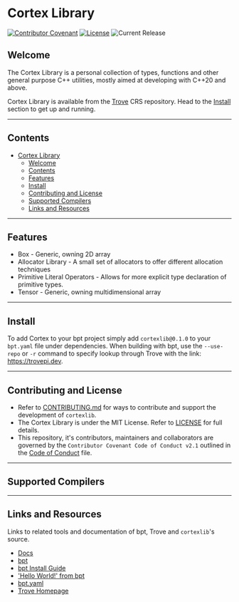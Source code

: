 # Cortex Library

[![Contributor Covenant](https://img.shields.io/badge/Contributor%20Covenant-2.1-4baaaa.svg)](CODE_OF_CONDUCT.md)
[![License](https://img.shields.io/github/license/cortexlib/box)](LICENSE)
![Current Release](https://img.shields.io/github/v/release/oraqlle/cortexlib?include_prereleases)
<!-- ![bpt Version](https://img.shields.io/badge/bpt%20version%3A-1.0.0--beta--1-blue)
![C++ Standard](https://img.shields.io/badge/C%2B%2B%20Standard-C%2B%2B20-red)
![GCC](https://img.shields.io/badge/GCC-11.1.0-yellow)
![Clang](https://img.shields.io/badge/clang-10.0.0-yellow) -->

## Welcome

The Cortex Library is a personal collection of types, functions and other general purpose C++ utilities, mostly aimed at developing with C++20 and above.

Cortex Library is available from the [Trove](https://tropepi.dev) CRS repository. Head to the [Install](#install) section to get up and running.

---

## Contents

- [Cortex Library](#cortex-library)
  - [Welcome](#welcome)
  - [Contents](#contents)
  - [Features](#features)
  - [Install](#install)
  - [Contributing and License](#contributing-and-license)
  - [Supported Compilers](#supported-compilers)
  - [Links and Resources](#links-and-resources)

---

## Features

- Box - Generic, owning 2D array
- Allocator Library - A small set of allocators to offer different allocation techniques
- Primitive Literal Operators - Allows for more explicit type declaration of primitive types.
- Tensor - Generic, owning multidimensional array

---

## Install

To add Cortex to your bpt project simply add `cortexlib@0.1.0` to your `bpt.yaml` file under dependencies. When building with bpt, use the `--use-repo` or `-r` command to specify lookup through Trove with the link: <https://trovepi.dev>.

---

## Contributing and License

- Refer to [CONTRIBUTING.md](CONTRIBUTING.md) for ways to contribute and support the development of `cortexlib`.
- The Cortex Library is under the MIT License. Refer to [LICENSE](LICENSE) for full details.
- This repository, it's contributors, maintainers and collaborators are governed by the `Contributor Covenant Code of Conduct v2.1` outlined in the [Code of Conduct](CODE_OF_CONDUCT.md) file.

---

## Supported Compilers

---

## Links and Resources

Links to related tools and documentation of bpt, Trove and `cortexlib`'s source.

- [Docs](/docs/README.md)
- [bpt](https://bpt.pizza)
- [bpt Install Guide](https://bpt.pizza/docs/latest/tut/install.html)
- ['Hello World!' from bpt](https://bpt.pizza/docs/latest/tut/hello-world.html)
- [bpt.yaml](https://bpt.pizza/docs/latest/guide/projects.html#the-project-bpt-yaml-file)
- [Trove Homepage](https://trovepi.dev)
